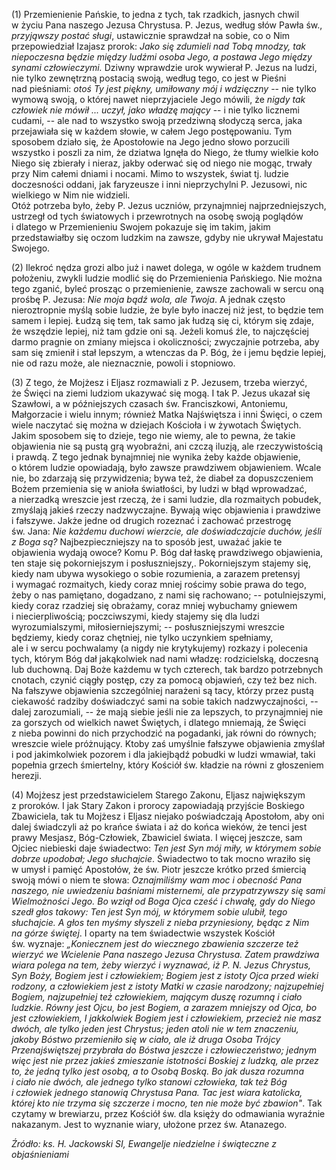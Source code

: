
\(1\) Przemienienie Pańskie, to jedna z tych, tak rzadkich, jasnych
chwil w życiu Pana naszego Jezusa Chrystusa. P. Jezus, według słów Pawła
św., *przyjąwszy postać sługi*, ustawicznie sprawdzał na sobie, co o Nim
przepowiedział Izajasz prorok: *Jako się zdumieli nad Tobą mnodzy, tak
niepoczesna będzie między ludźmi osoba Jego, a postawa Jego między
synami człowieczymi.* Dziwny wprawdzie urok wywierał P. Jezus na ludzi,
nie tylko zewnętrzną postacią swoją, według tego, co jest w Pieśni
nad pieśniami: *otoś Ty jest piękny, umiłowany mój i wdzięczny* -- nie
tylko wymową swoją, o której nawet nieprzyjaciele Jego mówili, że *nigdy
tak człowiek nie mówił ... uczył, jako władzę mający* -- i nie tylko
licznemi cudami, -- ale nad to wszystko swoją przedziwną słodyczą serca,
jaka przejawiała się w każdem słowie, w całem Jego postępowaniu. Tym
sposobem działo się, że Apostołowie na Jego jedno słowo porzucili
wszystko i poszli za nim, że dziatwa lgnęła do Niego, że tłumy wielkie
koło Niego się zbierały i nieraz, jakby oderwać się od niego nie mogąc,
trwały przy Nim całemi dniami i nocami. Mimo to wszystek, świat
tj. ludzie doczesności oddani, jak faryzeusze i inni nieprzychylni
P. Jezusowi, nic wielkiego w Nim nie widzieli.\
Otóż potrzeba było, żeby P. Jezus uczniów, przynajmniej
najprzedniejszych, ustrzegł od tych światowych i przewrotnych na osobę
swoją poglądów i dlatego w Przemienieniu Swojem pokazuje się im takim,
jakim przedstawiałby się oczom ludzkim na zawsze, gdyby nie ukrywał
Majestatu Swojego.

\(2\) Ilekroć nędza grozi albo już i nawet dolega, w ogóle w każdem
trudnem położeniu, zwykli ludzie modlić się do Przemienienia Pańskiego.
Nie można tego zganić, byleć prosząc o przemienienie, zawsze zachowali
w sercu oną prośbę P. Jezusa: *Nie moja bądź wola, ale Twoja*. A jednak
często nieroztropnie myślą sobie ludzie, że byle było inaczej niż jest,
to będzie tem samem i lepiej. Łudzą się tem, tak samo jak łudzą się ci,
którym się zdaje, że wszędzie lepiej, niż tam gdzie oni są. Jeżeli komuś
źle, to najczęściej darmo pragnie on zmiany miejsca i okoliczności;
zwyczajnie potrzeba, aby sam się zmienił i stał lepszym, a wtenczas da
P. Bóg, że i jemu będzie lepiej, nie od razu może, ale nieznacznie,
powoli i stopniowo.

\(3\) Z tego, że Mojżesz i Eljasz rozmawiali z P. Jezusem, trzeba
wierzyć, że Święci na ziemi ludziom ukazywać się mogą. I tak P. Jezus
ukazał się Szawłowi, a w późniejszych czasach św. Franciszkowi,
Antoniemu, Małgorzacie i wielu innym; również Matka Najświętsza i inni
Święci, o czem wiele naczytać się można w dziejach Kościoła i w żywotach
Świętych. Jakim sposobem się to dzieje, tego nie wiemy, ale to pewna,
że takie objawienia nie są pustą grą wyobraźni, ani czczą iluzją,
ale rzeczywistością i prawdą. Z tego jednak bynajmniej nie wynika
żeby każde objawienie, o którem ludzie opowiadają, było zawsze
prawdziwem objawieniem. Wcale nie, bo zdarzają się przywidzenia; bywa
też, że diabeł za dopuszczeniem Bożem przemienia się w anioła
światłości, by ludzi w błąd wprowadzać, a nierzadką wreszcie jest
rzeczą, że i sami ludzie, dla rozmaitych pobudek, zmyślają jakieś rzeczy
nadzwyczajne. Bywają więc objawienia i prawdziwe i fałszywe. Jakże jedne
od drugich rozeznać i zachować przestrogę św. Jana: *Nie każdemu duchowi
wierzcie, ale doświadczajcie duchów, jeśli z Boga są?*
Najbezpieczniejszy na to sposób jest, uważać jakie te objawienia wydają
owoce? Komu P. Bóg dał łaskę prawdziwego objawienia, ten staje się
pokorniejszym i posłuszniejszy,. Pokorniejszym stajemy się, kiedy nam
ubywa wysokiego o sobie rozumienia, a zarazem pretensyj i wymagać
rozmaitych, kiedy coraz mniej rościmy sobie prawa do tego, żeby o nas
pamiętano, dogadzano, z nami się rachowano; -- potulniejszymi, kiedy
coraz rzadziej się obrażamy, coraz mniej wybuchamy gniewem
i niecierpliwością; poczciwszymi, kiedy stajemy się dla ludzi
wyrozumialszymi, miłosierniejszymi; -- posłuszniejszymi wreszcie
będziemy, kiedy coraz chętniej, nie tylko uczynkiem spełniamy,
ale i w sercu pochwalamy (a nigdy nie krytykujemy) rozkazy i polecenia
tych, którym Bóg dał jakąkolwiek nad nami władzę: rodzicielską, doczesną
lub duchowną. Daj Boże każdemu w tych czterech, tak bardzo potrzebnych
cnotach, czynić ciągły postęp, czy za pomocą objawień, czy też bez nich.
Na fałszywe objawienia szczególniej narażeni są tacy, którzy przez pustą
ciekawość radziby doświadczyć sami na sobie takich nadzwyczajności, --
dalej zarozumiali, -- że mają siebie jeśli nie za lepszych,
to przynajmniej nie za gorszych od wielkich nawet Świętych, i dlatego
mniemają, że Święci z nieba powinni do nich przychodzić na pogadanki,
jak równi do równych; wreszcie wiele próżnujący. Ktoby zaś umyślnie
fałszywe objawienia zmyślał i pod jakimkolwiek pozorem i dla jakiejbądź
pobudki w ludzi wmawiał, taki popełnia grzech śmiertelny, który Kościół
św. kładzie na równi z głoszeniem herezji.

\(4\) Mojżesz jest przedstawicielem Starego Zakonu, Eljasz największym
z proroków. I jak Stary Zakon i prorocy zapowiadają przyjście Boskiego
Zbawiciela, tak tu Mojżesz i Eljasz niejako poświadczają Apostołom, aby
oni dalej świadczyli aż po krańce świata i aż do końca wieków, że tenci
jest prawy Mesjasz, Bóg-Człowiek, Zbawiciel świata. I więcej jeszcze,
sam Ojciec niebieski daje świadectwo: *Ten jest Syn mój miły, w którymem
sobie dobrze upodobał; Jego słuchajcie*. Świadectwo to tak mocno wraziło
się w umysł i pamięć Apostołów, że św. Piotr jeszcze krótko
przed śmiercią swoją mówi o niem te słowa: *Oznajmiliśmy wam moc
i obecność Pana naszego, nie uwiedzeniu baśniami misternemi,
ale przypatrzywszy się sami Wielmożności Jego. Bo wziął od Boga Ojca
cześć i chwałę, gdy do Niego szedł głos takowy: Ten jest Syn mój,
w którymem sobie ulubił, tego słuchajcie. A głos ten myśmy słyszeli
z nieba przyniesiony, będąc z Nim na górze świętej*. I oparty na tem
świadectwie wszystek Kościół św. wyznaje: *„Koniecznem jest do wiecznego
zbawienia szczerze też wierzyć we Wcielenie Pana naszego Jezusa
Chrystusa. Zatem prawdziwa wiara polega na tem, żeby wierzyć i wyznawać,
iż P. N. Jezus Chrystus, Syn Boży, Bogiem jest i człowiekiem; Bogiem
jest z istoty Ojca przed wieki rodzony, a człowiekiem jest z istoty
Matki w czasie narodzony; najzupełniej Bogiem, najzupełniej też
człowiekiem, mającym duszę rozumną i ciało ludzkie. Równy jest Ojcu, bo
jest Bogiem, a zarazem mniejszy od Ojca, bo jest człowiekiem,
I jakkolwiek Bogiem jest i człowiekiem, przecież nie masz dwóch,
ale tylko jeden jest Chrystus; jeden atoli nie w tem znaczeniu, jakoby
Bóstwo przemieniło się w ciało, ale iż druga Osoba Trójcy
Przenajświętszej przybrała do Bóstwa jeszcze i człowieczeństwo; jednym
więc jest nie przez jakieś zmieszanie istotności Boskiej z ludzką,
ale przez to, że jedną tylko jest osobą, a to Osobą Boską. Bo jak dusza
rozumna i ciało nie dwóch, ale jednego tylko stanowi człowieka, tak też
Bóg i człowiek jednego stanowią Chrystusa Pana. Tac jest wiara
katolicka, której kto nie trzyma się szczerze i mocno, ten nie może być
zbawion"*. Tak czytamy w brewiarzu, przez Kościół św. dla księży
do odmawiania wyraźnie nakazanym. Jest to wyznanie wiary, ułożone przez
św. Atanazego.

*Źródło: ks. H. Jackowski SI, Ewangelje niedzielne i świąteczne z objaśnieniami*
